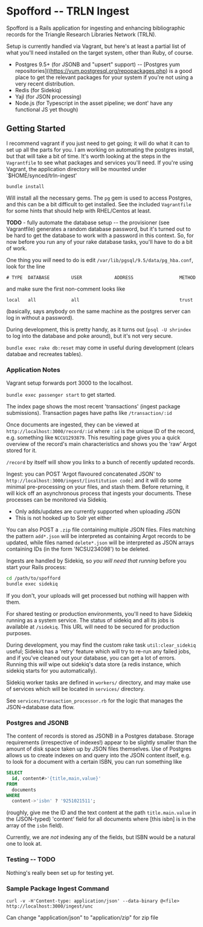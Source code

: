 # Spofford -- TRLN Ingest

Spofford is a Rails application for ingesting and enhancing bibliographic
records for the Triangle Research Libraries Network (TRLN).

Setup is currently handled via Vagrant, but here's at least a partial list
of what you'll need installed on the target system, other than Ruby, of course.

 * Postgres 9.5+ (for JSONB and "upsert" support) -- [Postgres yum
   repositories]((https://yum.postgresql.org/repopackages.php) is a good place
   to get the relevant packages for your system if you're not using a very
   recent distribution.
 * Redis (for Sidekiq)
 * Yajl (for JSON processing)
 * Node.js (for Typescript in the asset pipeline; we dont' have any functional JS yet though)

## Getting Started

I recommend vagrant if you just need to get going; it will do what it can to set up all the parts for you.  I am working on automating the postgres install, but that will take a bit of time.  It's worth looking at the steps in the `Vagrantfile` to see what packages and services you'll need. 
If you're using Vagrant, the application directory will be mounted under `$HOME/synced/trln-ingest'

```shell
bundle install
```

Will install all the necessary gems. The `pg` gem is used to access Postgres,
and this can be a bit difficult to get installed.  See the included `Vagrantfile` for some hints that should help with 
RHEL/Centos at least.
 
**TODO** - fully automate the database setup -- the provisioner (see
Vagrantfile) generates a random database password, but it's turned out to be
hard to get the database to work with a password in this context.  So, for now
before you run any of your rake database tasks, you'll have to do a bit of work.

One thing you *will* need to do is edit `/var/lib/pgsql/9.5/data/pg_hba.conf`, look for the line
 
`# TYPE  DATABASE        USER            ADDRESS                 METHOD`

and make sure the first non-comment looks like

`local   all             all                                     trust`

(basically, says anybody on the same machine as the postgres server can log in without a password).

During development, this is pretty handy, as it turns out (`psql -U shrindex` to log into the database and poke around), but it's not very secure.

`bundle exec rake db:reset` may come in useful during development (clears databae and recreates tables).

### Application Notes

Vagrant setup forwards port 3000 to the localhost.  

`bundle exec passenger start` to get started.

The index page shows the most recent 'transactions' (ingest package submissions).  Transaction pages have paths like `/transaction/:id`

Once documents are ingested, they can be viewed at `http://localhost:3000/record/:id` where `:id` is the unique ID
of the record, e.g. something like `NCCU1293879`.  This resulting page gives you a quick overview of the record's main
characteristics and shows you the 'raw' Argot stored for it.

`/record` by itself will show you links to a bunch of recently updated records.

Ingest: you can POST 'Argot flavoured concatenated JSON' to `http://localhost:3000/ingest/[institution code]` and it 
will do some minimal pre-processing on your files, and stash them.  Before returning, it will kick off an asynchronous 
process that ingests your documents. These processes can be monitored via Sidekiq.

* Only adds/updates are currently supported when uploading JSON
* This is not hooked up to Solr yet either

You can also POST a `.zip` file containing multiple JSON files.  Files matching the pattern `add*.json` will be interpreted as containing Argot records to be updated, while files named `delete*.json` will be interpreted as JSON arrays containing IDs (in the form 'NCSU234098')  to be deleted.

Ingests are handled by Sidekiq, so *you will need that running* before you start your Rails process:

```bash
cd /path/to/spofford
bundle exec sidekiq
```

If you don't, your uploads will get processed but nothing will happen with them.

For shared testing or production environments, you'll need to have Sidekiq
running as a system service.  The status of sidekiq and all its jobs is
available at `/sidekiq`.  This URL will need to be secured for production
purposes.

During development, you may find the custom rake task `util:clear_sidekiq`
useful; Sidekiq has a 'retry' feature which will try to re-run any failed jobs,
and if you've cleaned out your database, you can get a lot of errors.  Running 
this *will* wipe out sidekiq's data store (a redis instance, which sidekiq starts for you automatically).

Sidekiq worker tasks are defined in `workers/` directory, and may make use of
services which will be located in `services/` directory.  

See `services/transaction_processor.rb` for the logic that manages the JSON->database data flow.

### Postgres and JSONB

The content of records is stored as JSONB in a Postgres database.  Storage
requirements (irrespective of indexes!) appear to be slightly smaller than the
amount of disk space taken up by JSON files themselves.  Use of Postgres allows
us to create indexes on and query into the JSON content itself, e.g. to look
for a document with a certain ISBN, you can run something like

```sql
SELECT 
  id, content#>'{title,main,value}' 
FROM
  documents 
WHERE 
  content->'isbn' ? '9251021511';
```

(roughly, give me the ID and the text content at the path `title.main.value` in
the (JSON-typed) 'content' field  for all documents where \[this isbn\] is in
the array of the `isbn` field).  

Currently, we are *not* indexing any of the fields, but ISBN would be a natural one to look at.

### Testing -- TODO 

Nothing's really been set up for testing yet.

### Sample Package Ingest Command
```
curl -v -H'Content-type: application/json' --data-binary @<file> http://localhost:3000/ingest/unc
```
Can change "application/json" to "application/zip" for zip file
